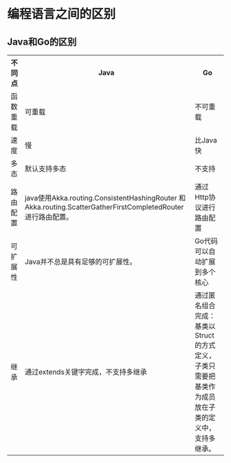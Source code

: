 # 编程语言之间的区别

## Java和Go的区别
<table >
    <tr>
        <th>
        不同点 
        </th>
        <th>
        Java
        </th>
        <th>
        Go
        </th>
    </tr>
     <tr>
            <td>
            函数重载
            </td>
            <td>
            可重载
            </td>
            <td>
            不可重载
            </td>
        </tr>
      <tr>
                 <td>
                 速度
                 </td>
                 <td>
                 慢
                 </td>
                 <td>
                 比Java快
                 </td>
             </tr>
       <tr>
                  <td>
                  多态
                  </td>
                  <td>
                  默认支持多态
                  </td>
                  <td>
                  不支持
                  </td>
              </tr>
         <tr>
                       <td>
                       路由配置
                       </td>
                       <td>
                       java使用Akka.routing.ConsistentHashingRouter
                       和Akka.routing.ScatterGatherFirstCompletedRouter
                       进行路由配置。
                       </td>
                       <td>
                       通过Http协议进行路由配置
                       </td>
                   </tr>
           <tr>
                      <td>
                      可扩展性
                      </td>
                      <td>
                      Java并不总是具有足够的可扩展性。
                      </td>
                      <td>
                      Go代码可以自动扩展到多个核心
                      </td>
                  </tr>
     <tr>
         <td>继承</td>
         <td>通过extends关键字完成，不支持多继承</td>
         <td>通过匿名组合完成：基类以Struct的方式定义，
         子类只需要把基类作为成员放在子类的定义中，支持多继承。</td>
      </tr>
                        
                    
</table>
